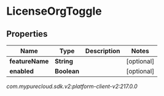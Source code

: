 # LicenseOrgToggle


## Properties

| Name | Type | Description | Notes |
| ------------ | ------------- | ------------- | ------------- |
| **featureName** | **String** |  |  [optional] |
| **enabled** | **Boolean** |  |  [optional] |




_com.mypurecloud.sdk.v2:platform-client-v2:217.0.0_
